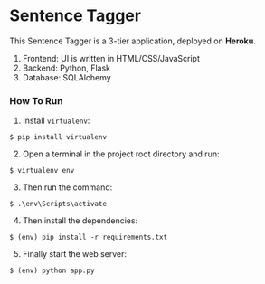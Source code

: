 # Sentence Tagger

This Sentence Tagger is a 3-tier application, deployed on **Heroku**.

1. Frontend: UI is written in HTML/CSS/JavaScript
2. Backend: Python, Flask
3. Database: SQLAlchemy

### How To Run

1. Install `virtualenv`:

```
$ pip install virtualenv
```

2. Open a terminal in the project root directory and run:

```
$ virtualenv env
```

3. Then run the command:

```
$ .\env\Scripts\activate
```

4. Then install the dependencies:

```
$ (env) pip install -r requirements.txt
```

5. Finally start the web server:

```
$ (env) python app.py
```
